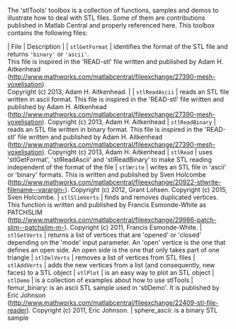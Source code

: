 The 'stlTools' toolbox is a collection of functions, samples and demos to illustrate how to deal with STL files. Some of them are contributions published in Matlab Central and properly referenced here.
This toolbox contains the following files:

|      File       | Description |
| `stlGetFormat`  | identifies the format of the STL file and returns `'binary'` or `'ascii'`. \
                    This file is inspired in the 'READ-stl' file written and published by Adam H. Aitkenhead \
                    (http://www.mathworks.com/matlabcentral/fileexchange/27390-mesh-voxelisation). \
                    Copyright (c) 2013, Adam H. Aitkenhead. |
| `stlReadAscii`  | reads an STL file written in ascii format. This file is inspired in the 'READ-stl' file written and published by Adam H. Aitkenhead (http://www.mathworks.com/matlabcentral/fileexchange/27390-mesh-voxelisation). Copyright (c) 2013, Adam H. Aitkenhead
| `stlReadBinary` | reads an STL file written in binary format. This file is inspired in the 'READ-stl' file written and published by Adam H. Aitkenhead (http://www.mathworks.com/matlabcentral/fileexchange/27390-mesh-voxelisation). Copyright (c) 2013, Adam H. Aitkenhead
| `stlRead`       | uses 'stlGetFormat', 'stlReadAscii' and 'stlReadBinary' to make STL reading independent of the format of the file
| `stlWrite`      | writes an STL file in 'ascii' or 'binary' formats. This is written and published by Sven Holcombe (http://www.mathworks.com/matlabcentral/fileexchange/20922-stlwrite-filename--varargin-). Copyright (c) 2012, Grant Lohsen. Copyright (c) 2015, Sven Holcombe.
| `stlSlimVerts`  | finds and removes duplicated vertices. This function is written and published by Francis Esmonde-White as PATCHSLIM (http://www.mathworks.com/matlabcentral/fileexchange/29986-patch-slim--patchslim-m-). Copyright (c) 2011, Francis Esmonde-White.
| `stlGetVerts`   | returns a list of vertices that are 'opened' or 'closed' depending on the 'mode' input parameter. An 'open' vertice is the one that defines an open side. An open side is the one that only takes part of one triangle
| `stlDelVerts`   | removes a list of vertices from STL files 
| `stlAddVerts`   | adds the new vertices from a list (and consequently, new faces) to a STL object
| `stlPlot`       | is an easy way to plot an STL object
| `stlDemo`       | is a collection of examples about how to use stlTools
| femur_binary: is an ascii STL sample used in 'stlDemo'. It is published by Eric Johnson (http://www.mathworks.com/matlabcentral/fileexchange/22409-stl-file-reader). Copyright (c) 2011, Eric Johnson.
| sphere_ascii: is a binary STL sample
